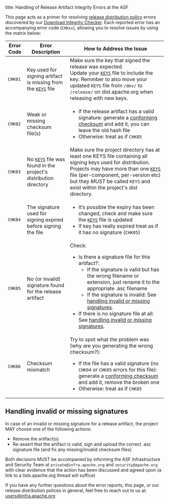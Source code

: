 title: Handling of Release Artifact Integrity Errors at the ASF


This page acts as a primer for resolving [release distribution policy](https://infra.apache.org/release-distribution) errors discovered by our [Download Integrity Checker](https://github.com/apache/infrastructure-download-integrity-checker).
Each reported error has an accompanying error code (`CHKxx`), allowing you to resolve issues by using the matrix below:


| Error Code | Error Description | How to Address the Issue |
|------------|-------------------|------------|
| `CHK01`    | Key used for signing artifact is missing from the [`KEYS`](https://infra.apache.org/release-signing.html#key-basics) file | Make sure the key that signed the release was expected. <br/>Update your [`KEYS`](https://infra.apache.org/release-signing.html#key-basics) file to include the key. Remmber to also move your updated `KEYS` file from `/dev/` to `/release/` on dist.apache.org when releasing with new keys. |
| `CHK02`    | Weak or missing checksum file(s) | <ul><li>If the release artifact has a valid signature: generate a [conforming checksum](https://infra.apache.org/release-signing.html#sha-checksum) and add it, you can leave the old hash file</li><li>Otherwise: treat as if `CHK05`</li></ul> |
| `CHK03`    | No [`KEYS`](https://infra.apache.org/release-signing.html#key-basics) file was found in the project's distribution directory | Make sure the project directory has at least one KEYS file containing all signing keys used for distribution. Projects may have more than one [`KEYS`](https://infra.apache.org/release-signing.html#key-basics) file (per-component, per-version etc) but they *MUST* be called `KEYS` and exist within the project's dist directory. |
| `CHK04`    | The signature used for signing expired before signing the file | <ul><li>It’s possible the expiry has been changed, check and make sure the [`KEYS`](https://infra.apache.org/release-signing.html#key-basics) file is updated</li><li>If key has really expired treat as if it has no signature (`CHK05`) |
| `CHK05`    | No (or invalid) signature found for the release artifact | Check: <ul><li>Is there a signature file for this artifact?:<ul><li>If the signature is valid but has the wrong filename or extension, just rename it to the appropriate .asc filename</li><li>If the signature is invalid: See [handling invalid or missing signatures](#invalid-sig).</li></ul></li><li>If there is no signature file at all: See [handling invalid or missing signatures](#invalid-sig). |
| `CHK06`    | Checksum mismatch | Try to spot what the problem was (why are you generating the wrong checksum?): <ul><li>If the file has a valid signature (no `CHK04` or `CHK05` errors for this file): generate a [conforming checksum](https://infra.apache.org/release-signing.html#sha-checksum) and add it, remove the broken one</li><li>Otherwise: treat as if `CHK05`</li></ul> |

## <a id="invalid-sig">Handling invalid or missing signatures</a>
In case of an invalid or missing signature for a release artifact, the project MAY choose one of the following actions:
 - Remove the artifact(s)
 - Re-assert that the artifact is valid, sign and upload the correct .asc signature file (and fix any missing/invalid checksum files)
 
 Both decisions MUST be accompanied by informing the ASF Infrastructure and Security Team 
 at `private@infra.apache.org` and `security@apache.org` with clear evidence that the action 
 has been discussed and agreed upon (a link to a lists.apache.org thread will suffice)

If you have any further questions about the error reports, this page, or our release distribution polices in general, 
feel free to reach out to us at: users@infra.apache.org
